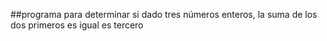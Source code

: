 ##programa para determinar si dado tres números enteros, la suma de los dos primeros es igual es tercero